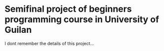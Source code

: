 # Semifinal project of beginners programming course in University of Guilan

I dont remember the details of this project...
